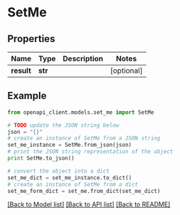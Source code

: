 # SetMe


## Properties
Name | Type | Description | Notes
------------ | ------------- | ------------- | -------------
**result** | **str** |  | [optional] 

## Example

```python
from openapi_client.models.set_me import SetMe

# TODO update the JSON string below
json = "{}"
# create an instance of SetMe from a JSON string
set_me_instance = SetMe.from_json(json)
# print the JSON string representation of the object
print SetMe.to_json()

# convert the object into a dict
set_me_dict = set_me_instance.to_dict()
# create an instance of SetMe from a dict
set_me_form_dict = set_me.from_dict(set_me_dict)
```
[[Back to Model list]](../README.md#documentation-for-models) [[Back to API list]](../README.md#documentation-for-api-endpoints) [[Back to README]](../README.md)


